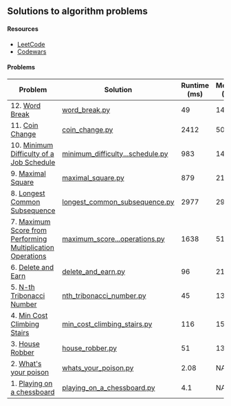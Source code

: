 ## Solutions to algorithm problems

#### Resources
- [LeetCode](https://leetcode.com/problemset/all/)
- [Codewars](https://www.codewars.com/kata/)

#### Problems
| Problem | Solution | Runtime (ms)| Memory (MB) |
| --- | --- | --- | --- |
| 12. [Word Break](https://leetcode.com/problems/word-break/description/) | [word_break.py](solutions/word_break.py) | 49 | 14.1 |
| 11. [Coin Change](https://leetcode.com/problems/coin-change/description/) | [coin_change.py](solutions/coin_change.py) | 2412 | 50.6 |
| 10. [Minimum Difficulty of a Job Schedule](https://leetcode.com/problems/minimum-difficulty-of-a-job-schedule/description/) | [minimum_difficulty...schedule.py](solutions/minimum_difficulty_of_a_job_schedule.py) | 983 | 14.6 |
| 9. [Maximal Square](https://leetcode.com/problems/maximal-square/description/) | [maximal_square.py](solutions/maximal_square.py) | 879 | 21.6 |
| 8. [Longest Common Subsequence](https://leetcode.com/problems/longest-common-subsequence/description/) | [longest_common_subsequence.py](solutions/longest_common_subsequence.py) | 2977 | 29.5 |
| 7. [Maximum Score from Performing Multiplication Operations](https://leetcode.com/problems/maximum-score-from-performing-multiplication-operations/description/) | [maximum_score...operations.py](solutions/maximum_score_from_performing_multiplication_operations.py) | 1638 | 51.6 |
| 6. [Delete and Earn](https://leetcode.com/problems/delete-and-earn/description/) | [delete_and_earn.py](solutions/delete_and_earn.py) | 96 | 21.6 |
| 5. [N-th Tribonacci Number](https://leetcode.com/problems/n-th-tribonacci-number/description/) | [nth_tribonacci_number.py](solutions/nth_tribonacci_number.py) | 45 | 13.9 |
| 4. [Min Cost Climbing Stairs](https://leetcode.com/problems/min-cost-climbing-stairs/description/) | [min_cost_climbing_stairs.py](solutions/min_cost_climbing_stairs.py) | 116 | 15.7 |
| 3. [House Robber](https://leetcode.com/problems/house-robber/description/) | [house_robber.py](solutions/house_robber.py) | 51 | 13.8 |
| 2. [What's your poison](https://www.codewars.com/kata/58c47a95e4eb57a5b9000094) | [whats_your_poison.py](solutions/whats_your_poison.py) | 2.08 | NA |
| 1. [Playing on a chessboard](https://www.codewars.com/kata/55ab4f980f2d576c070000f4) | [playing_on_a_chessboard.py](solutions/playing_on_a_chessboard.py) | 4.1 | NA |



